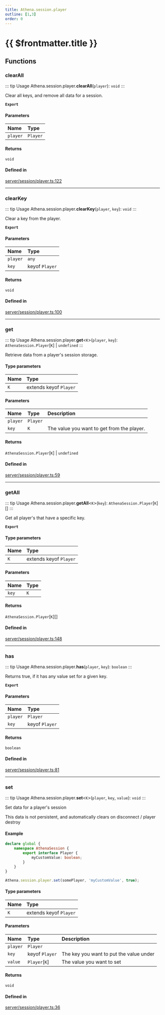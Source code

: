 ```yaml
---
title: Athena.session.player
outline: [1,3]
order: 0
---
```


# {{ $frontmatter.title }}


## Functions

### clearAll

::: tip Usage
Athena.session.player.**clearAll**(`player`): `void`
:::

Clear all keys, and remove all data for a session.

**`Export`**

#### Parameters

| Name | Type |
| :------ | :------ |
| `player` | `Player` |

#### Returns

`void`

#### Defined in

[server/session/player.ts:122](https://github.com/Stuyk/altv-athena/blob/55b6185/src/core/server/session/player.ts#L122)

___

### clearKey

::: tip Usage
Athena.session.player.**clearKey**(`player`, `key`): `void`
:::

Clear a key from the player.

**`Export`**

#### Parameters

| Name | Type |
| :------ | :------ |
| `player` | `any` |
| `key` | keyof `Player` |

#### Returns

`void`

#### Defined in

[server/session/player.ts:100](https://github.com/Stuyk/altv-athena/blob/55b6185/src/core/server/session/player.ts#L100)

___

### get

::: tip Usage
Athena.session.player.**get**<`K`\>(`player`, `key`): `AthenaSession.Player`[`K`] \| `undefined`
:::

Retrieve data from a player's session storage.

#### Type parameters

| Name | Type |
| :------ | :------ |
| `K` | extends keyof `Player` |

#### Parameters

| Name | Type | Description |
| :------ | :------ | :------ |
| `player` | `Player` |  |
| `key` | `K` | The value you want to get from the player. |

#### Returns

`AthenaSession.Player`[`K`] \| `undefined`

#### Defined in

[server/session/player.ts:59](https://github.com/Stuyk/altv-athena/blob/55b6185/src/core/server/session/player.ts#L59)

___

### getAll

::: tip Usage
Athena.session.player.**getAll**<`K`\>(`key`): `AthenaSession.Player`[`K`][]
:::

Get all player's that have a specific key.

**`Export`**

#### Type parameters

| Name | Type |
| :------ | :------ |
| `K` | extends keyof `Player` |

#### Parameters

| Name | Type |
| :------ | :------ |
| `key` | `K` |

#### Returns

`AthenaSession.Player`[`K`][]

#### Defined in

[server/session/player.ts:148](https://github.com/Stuyk/altv-athena/blob/55b6185/src/core/server/session/player.ts#L148)

___

### has

::: tip Usage
Athena.session.player.**has**(`player`, `key`): `boolean`
:::

Returns true, if it has any value set for a given key.

**`Export`**

#### Parameters

| Name | Type |
| :------ | :------ |
| `player` | `Player` |
| `key` | keyof `Player` |

#### Returns

`boolean`

#### Defined in

[server/session/player.ts:81](https://github.com/Stuyk/altv-athena/blob/55b6185/src/core/server/session/player.ts#L81)

___

### set

::: tip Usage
Athena.session.player.**set**<`K`\>(`player`, `key`, `value`): `void`
:::

Set data for a player's session

This data is not persistent, and automatically clears on disconnect / player destroy

#### Example
```ts
declare global {
    namespace AthenaSession {
        export interface Player {
            myCustomValue: boolean;
        }
    }
}

Athena.session.player.set(somePlayer, 'myCustomValue', true);
```

#### Type parameters

| Name | Type |
| :------ | :------ |
| `K` | extends keyof `Player` |

#### Parameters

| Name | Type | Description |
| :------ | :------ | :------ |
| `player` | `Player` |  |
| `key` | keyof `Player` | The key you want to put the value under |
| `value` | `Player`[`K`] | The value you want to set |

#### Returns

`void`

#### Defined in

[server/session/player.ts:36](https://github.com/Stuyk/altv-athena/blob/55b6185/src/core/server/session/player.ts#L36)
